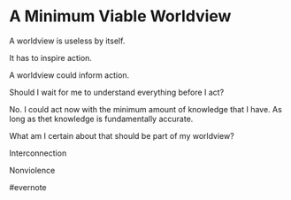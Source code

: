 # A Minimum Viable Worldview

A worldview is useless by itself.

It has to inspire action.

A worldview could inform action.

Should I wait for me to understand everything before I act?

No. I could act now with the minimum amount of knowledge that I have. As long as thet knowledge is fundamentally accurate.

What am I certain about that should be part of my worldview?

Interconnection

Nonviolence

\#evernote


